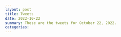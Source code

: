 ```yaml
---
layout: post
title: Tweets
date: 2022-10-22
summary: These are the tweets for October 22, 2022.
categories:
---
```


